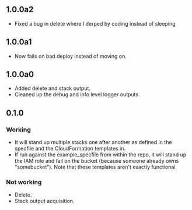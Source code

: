 ## 1.0.0a2
- Fixed a bug in delete where I derped by coding instead of sleeping

## 1.0.0a1
- Now fails on bad deploy instead of moving on.

## 1.0.0a0
- Added delete and stack output.
- Cleaned up the debug and info level logger outputs.

## 0.1.0
### Working
- It will stand up multiple stacks one after another as defined in the specfile
  and the CloudFormation templates in.
- If run against the example_specfile from within the repo, it will stand up the
  IAM role and fail on the bucket (because someone already owns "somebucket").
  Note that these templates aren't exactly functional.

### Not working
- Delete.
- Stack output acquisition.
